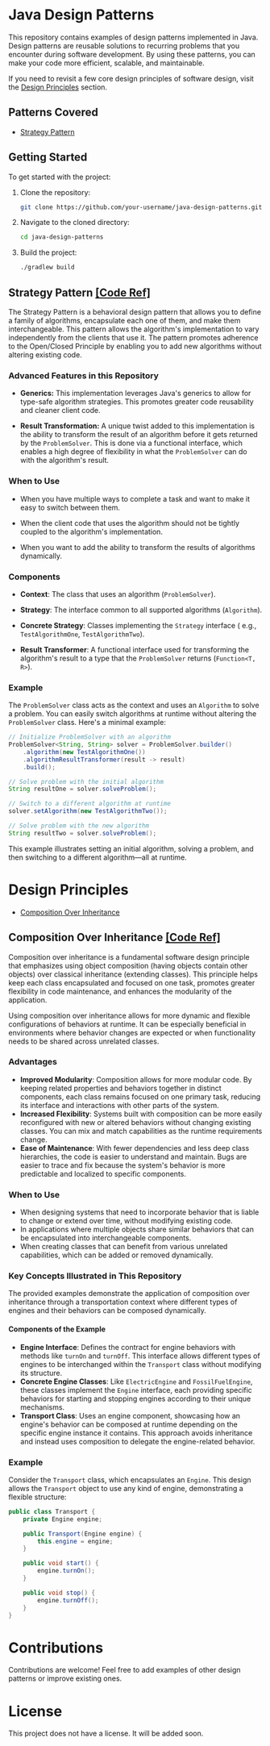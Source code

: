 # Java Design Patterns

This repository contains examples of design patterns implemented in Java. Design patterns are
reusable solutions to recurring problems that you encounter during software development. By using
these patterns, you can make your code more efficient, scalable, and maintainable.

If you need to revisit a few core design principles of software design, visit the [Design 
Principles](#design-principles) section.

## Patterns Covered

- [Strategy Pattern](#strategy-pattern-code-ref)

## Getting Started

To get started with the project:

1. Clone the repository:

    ```bash
    git clone https://github.com/your-username/java-design-patterns.git
    ```

2. Navigate to the cloned directory:

    ```bash
    cd java-design-patterns
    ```

3. Build the project:

    ```bash
    ./gradlew build
    ```

## Strategy Pattern [[Code Ref]](src/main/java/dev/abhay/behavioral/strategy/)

The Strategy Pattern is a behavioral design pattern that allows you to define a family of
algorithms, encapsulate each one of them, and make them interchangeable. This pattern allows the
algorithm's implementation to vary independently from the clients that use it. The pattern promotes
adherence to the Open/Closed Principle by enabling you to add new algorithms without altering
existing code.

### Advanced Features in this Repository

- **Generics:** This implementation leverages Java's generics to allow for type-safe algorithm
  strategies. This promotes greater code reusability and cleaner client code.

- **Result Transformation:** A unique twist added to this implementation is the ability to transform
  the result of an algorithm before it gets returned by the `ProblemSolver`. This is done via a
  functional interface, which enables a high degree of flexibility in what the `ProblemSolver` can
  do with the algorithm's result.

### When to Use

- When you have multiple ways to complete a task and want to make it easy to switch between them.

- When the client code that uses the algorithm should not be tightly coupled to the algorithm's
  implementation.

- When you want to add the ability to transform the results of algorithms dynamically.

### Components

- **Context**: The class that uses an algorithm (`ProblemSolver`).

- **Strategy**: The interface common to all supported algorithms (`Algorithm`).

- **Concrete Strategy**: Classes implementing the `Strategy` interface (
  e.g., `TestAlgorithmOne`, `TestAlgorithmTwo`).

- **Result Transformer**: A functional interface used for transforming the algorithm's result to a
  type that the `ProblemSolver` returns (`Function<T, R>`).

### Example

The `ProblemSolver` class acts as the context and uses an `Algorithm` to solve a problem. You can easily switch algorithms at runtime without altering the `ProblemSolver` class. Here's a minimal example:

```java
// Initialize ProblemSolver with an algorithm
ProblemSolver<String, String> solver = ProblemSolver.builder()
    .algorithm(new TestAlgorithmOne())
    .algorithmResultTransformer(result -> result)
    .build();

// Solve problem with the initial algorithm
String resultOne = solver.solveProblem();

// Switch to a different algorithm at runtime
solver.setAlgorithm(new TestAlgorithmTwo());

// Solve problem with the new algorithm
String resultTwo = solver.solveProblem();
```

This example illustrates setting an initial algorithm, solving a problem, and then switching to a different algorithm—all at runtime.

# Design Principles
- [Composition Over Inheritance](#composition-over-inheritance-code-ref)

## Composition Over Inheritance [[Code Ref]](src/main/java/dev/abhay/designprinciples/favourcomposition)

Composition over inheritance is a fundamental software design principle that emphasizes using object composition (having objects contain other objects) over classical inheritance (extending classes). This principle helps keep each class encapsulated and focused on one task, promotes greater flexibility in code maintenance, and enhances the modularity of the application.

Using composition over inheritance allows for more dynamic and flexible configurations of behaviors at runtime. It can be especially beneficial in environments where behavior changes are expected or when functionality needs to be shared across unrelated classes.

### Advantages

- **Improved Modularity**: Composition allows for more modular code. By keeping related properties and behaviors together in distinct components, each class remains focused on one primary task, reducing its interface and interactions with other parts of the system.
- **Increased Flexibility**: Systems built with composition can be more easily reconfigured with new or altered behaviors without changing existing classes. You can mix and match capabilities as the runtime requirements change.
- **Ease of Maintenance**: With fewer dependencies and less deep class hierarchies, the code is easier to understand and maintain. Bugs are easier to trace and fix because the system's behavior is more predictable and localized to specific components.

### When to Use

- When designing systems that need to incorporate behavior that is liable to change or extend over time, without modifying existing code.
- In applications where multiple objects share similar behaviors that can be encapsulated into interchangeable components.
- When creating classes that can benefit from various unrelated capabilities, which can be added or removed dynamically.

### Key Concepts Illustrated in This Repository

The provided examples demonstrate the application of composition over inheritance through a transportation context where different types of engines and their behaviors can be composed dynamically.

#### Components of the Example

- **Engine Interface**: Defines the contract for engine behaviors with methods like `turnOn` and `turnOff`. This interface allows different types of engines to be interchanged within the `Transport` class without modifying its structure.
- **Concrete Engine Classes**: Like `ElectricEngine` and `FossilFuelEngine`, these classes implement the `Engine` interface, each providing specific behaviors for starting and stopping engines according to their unique mechanisms.
- **Transport Class**: Uses an engine component, showcasing how an engine's behavior can be composed at runtime depending on the specific engine instance it contains. This approach avoids inheritance and instead uses composition to delegate the engine-related behavior.

### Example

Consider the `Transport` class, which encapsulates an `Engine`. This design allows the `Transport` object to use any kind of engine, demonstrating a flexible structure:

```java
public class Transport {
    private Engine engine;

    public Transport(Engine engine) {
        this.engine = engine;
    }

    public void start() {
        engine.turnOn();
    }

    public void stop() {
        engine.turnOff();
    }
}
```

# Contributions

Contributions are welcome! Feel free to add examples of other design patterns or improve existing
ones.

# License

This project does not have a license. It will be added soon.
